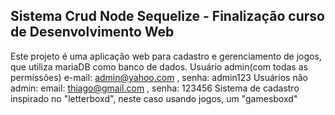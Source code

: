 ## Sistema Crud Node Sequelize - Finalização curso de Desenvolvimento Web

Este projeto é uma aplicação web para cadastro e gerenciamento de jogos, que utiliza mariaDB como banco de dados. 
Usuário admin(com todas as permissões) e-mail: admin@yahoo.com , senha: admin123
Usuários não admin: email: thiago@gmail.com , senha: 123456
Sistema de cadastro inspirado no "letterboxd", neste caso usando jogos, um "gamesboxd"